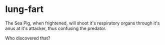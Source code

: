 lung-fart
=========

The Sea Pig, when frightened, will shoot it's respiratory organs through it's anus at it's attacker, thus confusing the predator.


Who discovered that?
